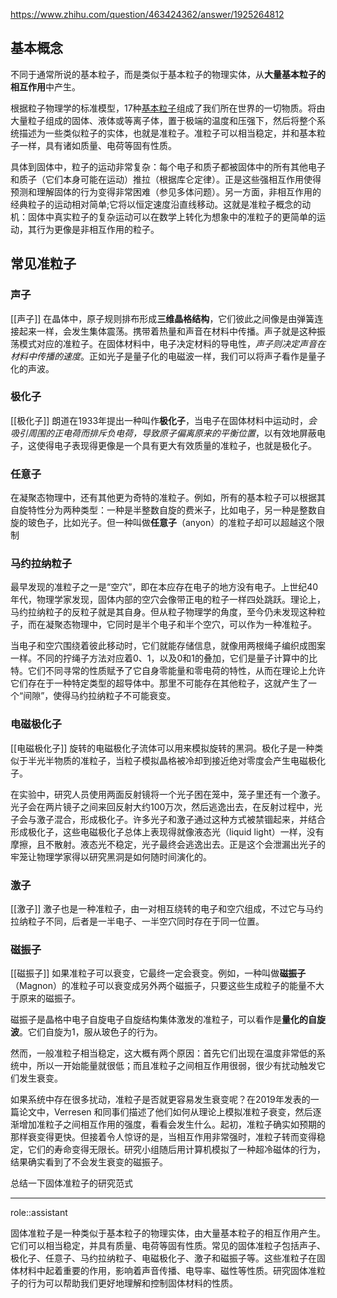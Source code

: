 https://www.zhihu.com/question/463424362/answer/1925264812


## 基本概念
不同于通常所说的基本粒子，而是类似于基本粒子的物理实体，从**大量基本粒子的相互作用**中产生。

根据粒子物理学的标准模型，17种[基本粒子](https://www.zhihu.com/search?q=%E5%9F%BA%E6%9C%AC%E7%B2%92%E5%AD%90&search_source=Entity&hybrid_search_source=Entity&hybrid_search_extra=%7B%22sourceType%22%3A%22answer%22%2C%22sourceId%22%3A1925264812%7D)组成了我们所在世界的一切物质。将由大量粒子组成的固体、液体或等离子体，置于极端的温度和压强下，然后将整个系统描述为一些类似粒子的实体，也就是准粒子。准粒子可以相当稳定，并和基本粒子一样，具有诸如质量、电荷等固有性质。

具体到固体中，粒子的运动非常复杂：每个电子和质子都被固体中的所有其他电子和质子（它们本身可能在运动）推拉（根据库仑定律）。正是这些强相互作用使得预测和理解固体的行为变得非常困难（参见多体问题）。另一方面，非相互作用的经典粒子的运动相对简单;它将以恒定速度沿直线移动。这就是准粒子概念的动机：固体中真实粒子的复杂运动可以在数学上转化为想象中的准粒子的更简单的运动，其行为更像是非相互作用的粒子。

## 常见准粒子
### 声子
[[声子]]
在晶体中，原子规则排布形成**三维晶格结构**，它们彼此之间像是由弹簧连接起来一样，会发生集体震荡。携带着热量和声音在材料中传播。声子就是这种振荡模式对应的准粒子。在固体材料中，电子决定材料的导电性，_声子则决定声音在材料中传播的速度_。正如光子是量子化的电磁波一样，我们可以将声子看作是量子化的声波。

### 极化子
[[极化子]]
朗道在1933年提出一种叫作**极化子**，当电子在固体材料中运动时，_会吸引周围的正电荷而排斥负电荷，导致原子偏离原来的平衡位置_，以有效地屏蔽电子，这使得电子表现得更像是一个具有更大有效质量的准粒子，也就是极化子。

### 任意子
在凝聚态物理中，还有其他更为奇特的准粒子。例如，所有的基本粒子可以根据其自旋特性分为两种类型：一种是半整数自旋的费米子，比如电子，另一种是整数自旋的玻色子，比如光子。但一种叫做**任意子**（anyon）的准粒子却可以超越这个限制

### 马约拉纳粒子
最早发现的准粒子之一是“空穴”，即在本应存在电子的地方没有电子。上世纪40年代，物理学家发现，固体内部的空穴会像带正电的粒子一样四处跳跃。理论上，马约拉纳粒子的反粒子就是其自身。但从粒子物理学的角度，至今仍未发现这种粒子，而在凝聚态物理中，它同时是半个电子和半个空穴，可以作为一种准粒子。

当电子和空穴围绕着彼此移动时，它们就能存储信息，就像用两根绳子编织成图案一样。不同的拧绳子方法对应着0、1，以及0和1的叠加，它们是量子计算中的比特。它们不同寻常的性质赋予了它自身零能量和零电荷的特性，从而在理论上允许它们存在于一种特定类型的超导体中。那里不可能存在其他粒子，这就产生了一个“间隙”，使得马约拉纳粒子不可能衰变。

### 电磁极化子
[[电磁极化子]]
旋转的电磁极化子流体可以用来模拟旋转的黑洞。极化子是一种类似于半光半物质的准粒子，当粒子模拟晶格被冷却到接近绝对零度会产生电磁极化子。

在实验中，研究人员使用两面反射镜将一个光子困在笼中，笼子里还有一个激子。光子会在两片镜子之间来回反射大约100万次，然后逃逸出去，在反射过程中，光子会与激子混合，形成极化子。许多光子和激子通过这种方式被禁锢起来，并结合形成极化子，这些电磁极化子总体上表现得就像液态光（liquid light）一样，没有摩擦，且不散射。液态光不稳定，光子最终会逃逸出去。正是这个会泄漏出光子的牢笼让物理学家得以研究黑洞是如何随时间演化的。

### 激子
[[激子]]
激子也是一种准粒子，由一对相互绕转的电子和空穴组成，不过它与马约拉纳粒子不同，后者是一半电子、一半空穴同时存在于同一位置。

### 磁振子
[[磁振子]]
如果准粒子可以衰变，它最终一定会衰变。例如，一种叫做**磁振子**（Magnon）的准粒子可以衰变成另外两个磁振子，只要这些生成粒子的能量不大于原来的磁振子。

磁振子是晶格中电子自旋电子自旋结构集体激发的准粒子，可以看作是**量化的自旋波**。它们自旋为1，服从玻色子的行为。

然而，一般准粒子相当稳定，这大概有两个原因：首先它们出现在温度非常低的系统中，所以一开始能量就很低；而且准粒子之间相互作用很弱，很少有扰动触发它们发生衰变。

如果系统中存在很多扰动，准粒子是否就更容易发生衰变呢？在2019年发表的一篇论文中，Verresen 和同事们描述了他们如何从理论上模拟准粒子衰变，然后逐渐增加准粒子之间相互作用的强度，看看会发生什么。起初，准粒子确实如预期的那样衰变得更快。但接着令人惊讶的是，当相互作用非常强时，准粒子转而变得稳定，它们的寿命变得无限长。研究小组随后用计算机模拟了一种超冷磁体的行为，结果确实看到了不会发生衰变的磁振子。

总结一下固体准粒子的研究范式

<hr class="__chatgpt_plugin">

role::assistant

固体准粒子是一种类似于基本粒子的物理实体，由大量基本粒子的相互作用产生。它们可以相当稳定，并具有质量、电荷等固有性质。常见的固体准粒子包括声子、极化子、任意子、马约拉纳粒子、电磁极化子、激子和磁振子等。这些准粒子在固体材料中起着重要的作用，影响着声音传播、电导率、磁性等性质。研究固体准粒子的行为可以帮助我们更好地理解和控制固体材料的性质。